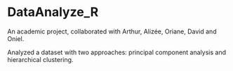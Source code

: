 # DataAnalyze_R
An academic project, collaborated with Arthur, Alizée, Oriane, David and Oniel. 

Analyzed a dataset with two approaches: principal component analysis and hierarchical clustering.
